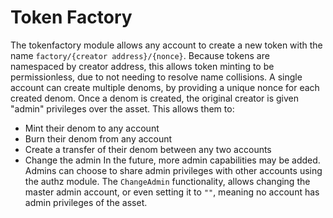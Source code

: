 # Token Factory

The tokenfactory module allows any account to create a new token with the name `factory/{creator address}/{nonce}`.
Because tokens are namespaced by creator address, this allows token minting to be permissionless, due to not needing to resolve name collisions.
A single account can create multiple denoms, by providing a unique nonce for each created denom.
Once a denom is created, the original creator is given "admin" privileges over the asset.  This allows them to:
- Mint their denom to any account
- Burn their denom from any account
- Create a transfer of their denom between any two accounts
- Change the admin
In the future, more admin capabilities may be added.  Admins can choose to share admin privileges with other accounts using the authz module. The `ChangeAdmin` functionality, allows changing the master admin account, or even setting it to `""`, meaning no account has admin privileges of the asset.
